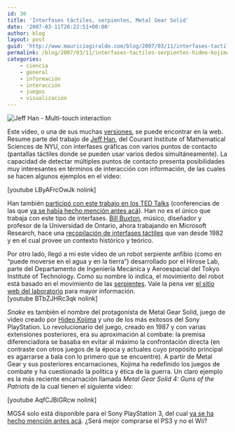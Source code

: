 ```yaml
---
id: 30
title: 'Interfases táctiles, serpientes, Metal Gear Solid'
date: '2007-03-11T20:22:51+00:00'
author: blog
layout: post
guid: 'http://www.mauriciogiraldo.com/blog/2007/03/11/interfases-tactiles-serpientes-hideo-kojima/'
permalink: /blog/2007/03/11/interfases-tactiles-serpientes-hideo-kojima/
categories:
    - ciencia
    - general
    - información
    - interacción
    - juegos
    - visualización
---
```


![Jeff Han - Multi-touch interaction](//www.mauriciogiraldo.com/blog/wp-content/uploads/2007/03/jeffhan.jpg)

Este video, o una de sus muchas [versiones](http://www.fastcompany.com/video/player.html?bctid=422563006 "en FastCompany"), se puede encontrar en la web. Resume parte del trabajo de [Jeff Han](http://cs.nyu.edu/~jhan/ "sitio web de Jeff Han en NYU"), del Courant Institute of Mathematical Sciences de NYU, con interfases gráficas con varios puntos de contacto (pantallas táctiles donde se pueden usar varios dedos simultáneamente). La capacidad de detectar múltiples puntos de contacto presenta posibilidades muy interesantes en términos de interacción con información, de las cuales se hacen algunos ejemplos en el video:

\[youtube LByAFrcOwJk nolink\]

Han también [participó con este trabajo en los TED Talks](http://www.ted.com/tedtalks/tedtalksplayer.cfm?key=j_han "Jeff Han en los TED Talks") (conferencias de las que [ya se habí­a hecho mención antes acá](http://www.mauriciogiraldo.com/blog/2007/01/25/hillman-curtis-ted-talks/ "mga/blog: Hillman Curtis, TED Talks")). Han no es el único que trabaja con este tipo de interfases. [Bill Buxton](http://www.billbuxton.com/ "sitio web de Bill Buxton"), músico, diseñador y profesor de la Universidad de Ontario, ahora trabajando en Microsoft Research, hace una [recopilación de interfases táctiles](http://www.billbuxton.com/multitouchOverview.html "clic para ver los ejemplos") que van desde 1982 y en el cual provee un contexto histórico y teórico.

Por otro lado, llegó a mi este video de un robot serpiente anfibio (como en “puede moverse en el agua y en la tierra”) desarrollado por el Hirose Lab, parte del Departamento de Ingenierí­a Mecánica y Aeroespacial del Tokyo Institute of Technology. Como su nombre lo indica, el movimiento del robot está basado en el movimiento de las [serpientes](http://en.wikipedia.org/wiki/Snake "srepientes en Wikipedia (inglÃ©s)"). Vale la pena ver [el sitio web del laboratorio](http://www-robot.mes.titech.ac.jp/robot/snake/acm-r5/acm-r5_e.html "sitio web Hirose Lab") para mayor información.  
\[youtube BTbZJHRc3qk nolink\]

*Snake* es también el nombre del protagonista de Metal Gear Solid, juego de video creado por [Hideo Kojima](http://en.wikipedia.org/wiki/Hideo_Kojima "Hideo Kojima en Wikipedia") y uno de los más exitosos del Sony PlayStation. Lo revolucionario del juego, creado en 1987 y con varias extensiones posteriores, era su aproximación al combate: la premisa diferenciadora se basaba en evitar al máximo la confrontación directa (en contraste con otros juegos de la época y actuales cuyo propósito principal es agarrarse a bala con lo primero que se encuentre). A partir de Metal Gear y sus posteriores encarnaciones, Kojima ha redefinido los juegos de combate y ha cuestionado la política y ética de la guerra. Un claro ejemplo es la más reciente encarnación llamada *Metal Gear Solid 4: Guns of the Patriots* de la cual tienen el siguiente video:

\[youtube AqfCJBiGRcw nolink\]

MGS4 solo está disponible para el Sony PlayStation 3, del cual [ya se ha hecho mención antes acá](http://www.mauriciogiraldo.com/blog/2007/01/30/wii-rule/ "mga/blog - Wii rule"). ¿Será mejor comprarse el PS3 y no el Wii?